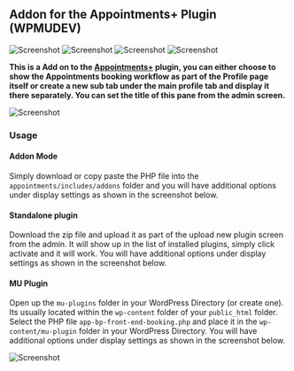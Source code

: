 ## Addon for the Appointments+ Plugin (WPMUDEV)

![Screenshot](https://img.shields.io/badge/build-passed-1ece30.svg) ![Screenshot](https://img.shields.io/badge/plugin-WPMUDEV-blue.svg) ![Screenshot](https://img.shields.io/badge/license-GNU_GPL_v2-red.svg) ![Screenshot](https://img.shields.io/badge/release-1.0.0-orange.svg)

__This is a Add on to the [Appointments+](https://premium.wpmudev.org/project/appointments-plus/) plugin, you can either choose to show the Appointments booking workflow as part of the Profile page itself or create a new sub tab under the main profile tab and display it there separately. You can set the title of this pane from the admin screen.__


![Screenshot](http://i61.tinypic.com/2ut6o2x.png)


### Usage 

#### Addon Mode

Simply download or copy paste the PHP file into the `appointments/includes/addons` folder and you will have additional options under display settings as shown in the screenshot below.

#### Standalone plugin 

Download the zip file and upload it as part of the upload new plugin screen from the admin. It will show up in the list of installed plugins, simply click activate and it will work. You will have additional options under display settings as shown in the screenshot below.

#### MU Plugin

Open up the `mu-plugins` folder in your WordPress Directory (or create one). Its usually located within the `wp-content` folder of your `public_html` folder. Select the PHP file `app-bp-front-end-booking.php` and place it in the `wp-content/mu-plugin` folder in your WordPress Directory. You will have additional options under display settings as shown in the screenshot below.

![Screenshot](http://i59.tinypic.com/dqqgpl.png)